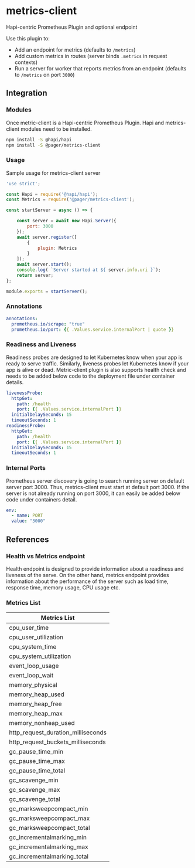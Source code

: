 # metrics-client
Hapi-centric Prometheus Plugin and optional endpoint

Use this plugin to:
- Add an endpoint for metrics (defaults to `/metrics`)
- Add custom metrics in routes (server binds `.metrics` in request contexts)
- Run a server for worker that reports metrics from an endpoint (defaults to `/metrics` on port `3000`)

## Integration 

### Modules

Once metric-client is a Hapi-centric Prometheus Plugin. Hapi and metrics-client modules need to be installed.

```bash
npm install -S @hapi/hapi
npm install -S @pager/metrics-client
```
### Usage 

Sample usage for metrics-client server 

```js
'use strict';

const Hapi = require('@hapi/hapi');
const Metrics = require('@pager/metrics-client');

const startServer = async () => {

    const server = await new Hapi.Server({
        port: 3000
    });
    await server.register([
        {
            plugin: Metrics
        }
    ]);
    await server.start();
    console.log( `Server started at ${ server.info.uri }`);
    return server;
};

module.exports = startServer();
```

### Annotations

```yaml
annotations:
  prometheus.io/scrape: "true"
  prometheus.io/port: {{ .Values.service.internalPort | quote }}
```

### Readiness and Liveness

Readiness probes are designed to let Kubernetes know when your app is ready to serve traffic. Similarly, liveness probes let Kubernetes know if your app is alive or dead. Metric-client plugin is also supports health check and needs to be added below code to the deployment file under container details. 

```yaml
livenessProbe:
  httpGet:
    path: /health
    port: {{ .Values.service.internalPort }} 
  initialDelaySeconds: 15
  timeoutSeconds: 1
readinessProbe:
  httpGet:
    path: /health
    port: {{ .Values.service.internalPort }}
  initialDelaySeconds: 15
  timeoutSeconds: 1
```

### Internal Ports 

Prometheus server discovery is going to search running server on default server port 3000. Thus, metrics-client must start at default port 3000. If the server is not already running on port 3000, it can easily be added below code under containers detail.  

```yaml
env:
  - name: PORT
  value: "3000"
```

## References

### Health vs Metrics endpoint

Health endpoint is designed to provide information about a readiness and liveness of the serve. On the other hand, metrics endpoint provides information about the performance of the server such as load time, response time, memory usage, CPU usage etc. 

### Metrics List 

| Metrics List|
|---|
|cpu_user_time|
|cpu_user_utilization|
|cpu_system_time|
|cpu_system_utilization|
|event_loop_usage|
|event_loop_wait|
|memory_physical|
|memory_heap_used|
|memory_heap_free|
|memory_heap_max|
|memory_nonheap_used|
|http_request_duration_milliseconds|
|http_request_buckets_milliseconds|
|gc_pause_time_min|
|gc_pause_time_max|
|gc_pause_time_total|
|gc_scavenge_min|
|gc_scavenge_max|
|gc_scavenge_total|
|gc_marksweepcompact_min|
|gc_marksweepcompact_max|
|gc_marksweepcompact_total|
|gc_incrementalmarking_min|
|gc_incrementalmarking_max|
|gc_incrementalmarking_total|

